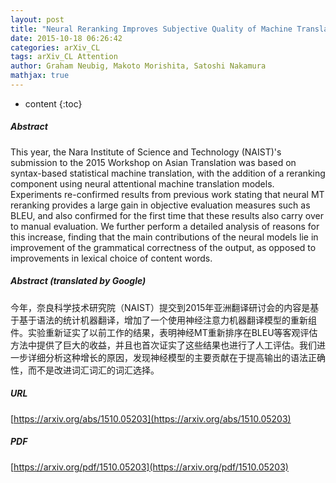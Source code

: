 ```yaml
---
layout: post
title: "Neural Reranking Improves Subjective Quality of Machine Translation: NAIST at WAT2015"
date: 2015-10-18 06:26:42
categories: arXiv_CL
tags: arXiv_CL Attention
author: Graham Neubig, Makoto Morishita, Satoshi Nakamura
mathjax: true
---
```


* content
{:toc}

##### Abstract
This year, the Nara Institute of Science and Technology (NAIST)'s submission to the 2015 Workshop on Asian Translation was based on syntax-based statistical machine translation, with the addition of a reranking component using neural attentional machine translation models. Experiments re-confirmed results from previous work stating that neural MT reranking provides a large gain in objective evaluation measures such as BLEU, and also confirmed for the first time that these results also carry over to manual evaluation. We further perform a detailed analysis of reasons for this increase, finding that the main contributions of the neural models lie in improvement of the grammatical correctness of the output, as opposed to improvements in lexical choice of content words.

##### Abstract (translated by Google)
今年，奈良科学技术研究院（NAIST）提交到2015年亚洲翻译研讨会的内容是基于基于语法的统计机器翻译，增加了一个使用神经注意力机器翻译模型的重新组件。实验重新证实了以前工作的结果，表明神经MT重新排序在BLEU等客观评估方法中提供了巨大的收益，并且也首次证实了这些结果也进行了人工评估。我们进一步详细分析这种增长的原因，发现神经模型的主要贡献在于提高输出的语法正确性，而不是改进词汇词汇的词汇选择。

##### URL
[https://arxiv.org/abs/1510.05203](https://arxiv.org/abs/1510.05203)

##### PDF
[https://arxiv.org/pdf/1510.05203](https://arxiv.org/pdf/1510.05203)

